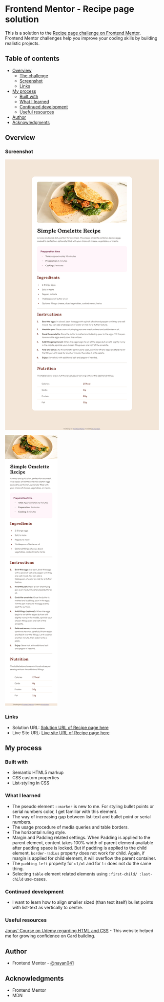 # Frontend Mentor - Recipe page solution

This is a solution to the [Recipe page challenge on Frontend Mentor](https://www.frontendmentor.io/challenges/recipe-page-KiTsR8QQKm). Frontend Mentor challenges help you improve your coding skills by building realistic projects. 

## Table of contents

- [Overview](#overview)
  - [The challenge](#the-challenge)
  - [Screenshot](#screenshot)
  - [Links](#links)
- [My process](#my-process)
  - [Built with](#built-with)
  - [What I learned](#what-i-learned)
  - [Continued development](#continued-development)
  - [Useful resources](#useful-resources)
- [Author](#author)
- [Acknowledgments](#acknowledgments)

## Overview

### Screenshot

![Desktop screenshot of recipe page](./screenshot.png)

![Mobile screenshot of recipe page](./screenshot-mobile.png)

### Links

- Solution URL: [Solution URL of Recipe page here](https://your-solution-url.com)
- Live Site URL: [Live site URL of Recipe page here](https://your-live-site-url.com)

## My process

### Built with

- Semantic HTML5 markup
- CSS custom properties
- List-styling in CSS

### What I learned

- The pseudo element `::marker` is new to me. For styling bullet points or serial numbers color, I get familiar with this element.
- The way of increasing  gap between list-text and bullet point or serial numbers.
- The usage procedure of media queries and table borders.
- The horizontal ruling style.
- Margin and Padding related settings. When Padding is applied to the parent element, content takes 100% width of parent element available after padding space is locked. But if padding is applied to the child element, `border-radius` property does not work for child. Again, if margin is applied for child element, it will overflow the parent container.
- The `padding-left` property for `ul/ol`  and for `li` does not do the same thing.
- Selecting `table` element related elements using `:first-child/ :last-child` use-cases.

### Continued development

- I want to learn how to align smaller sized (than text itself) bullet points with list-text as vertically to centre. 

### Useful resources

[Jonas’ Course on Udemy regarding  HTML and CSS](https://www.udemy.com/course/design-and-develop-a-killer-website-with-html5-and-css3/?couponCode=ST22MT92324A) - This website helped me for growing confidence on Card building.

## Author

- Frontend Mentor - [@nayan041](https://www.frontendmentor.io/profile/nayan041)

## Acknowledgments
 - Frontend Mentor
 - MDN
